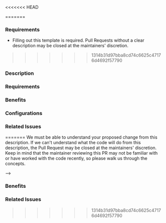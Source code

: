 <<<<<<< HEAD
<!--

Submitting a Pull Request

- Please fill out all sections of this form. You can delete the helpful comments.
- Pull Requests without clear information will take longer and may even be rejected.
- We get a high volume of submissions so please be patient during review.

-->
=======
### Requirements

* Filling out this template is required. Pull Requests without a clear description may be closed at the maintainers' discretion.
>>>>>>> 1314b31d97bba8cd74c6625c47176d4692f57790

### Description

<!--

<<<<<<< HEAD
Clearly describe the submitted changes with lots of details. Include images where helpful. Initial reviewers may not be familiar with the subject, so be as thorough as possible. You can use MarkDown syntax to improve readability with bullet lists, code blocks, and so on. PREVIEW and fix up formatting before submitting.

-->

### Requirements

<!-- Does this PR require a specific board, LCD, etc.? -->

### Benefits

<!-- What does this PR fix or improve? -->

### Configurations

<!-- Attach Configurations ZIP and any other files needed to test this PR. -->

### Related Issues

<!-- Does this PR fix a bug or fulfill a Feature Request? Link related Issues here. -->
=======
We must be able to understand your proposed change from this description. If we can't understand what the code will do from this description, the Pull Request may be closed at the maintainers' discretion. Keep in mind that the maintainer reviewing this PR may not be familiar with or have worked with the code recently, so please walk us through the concepts.

-->

### Benefits

<!-- What does this fix or improve? -->

### Related Issues

<!-- Whether this fixes a bug or fulfills a feature request, please list any related Issues here. -->
>>>>>>> 1314b31d97bba8cd74c6625c47176d4692f57790
